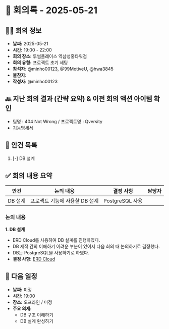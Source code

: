 # 📅 회의록 - 2025-05-21

## 🧑‍💻 회의 정보
- **날짜:** 2025-05-21
- **시간:** 19:00 - 22:00
- **회의 장소:** 투썸플레이스 역삼성홍타워점
- **회의 유형:** 프로젝트 초기 세팅
- **참석자:** @minho00123, @99MotiveU, @hwa3845
- **불참자:** 
- **작성자:** @minho00123


## 🔙 지난 회의 결과 (간략 요약) & 이전 회의 액션 아이템 확인

* 팀명 : 404 Not Wrong / 프로젝트명 : Qversity
* [기능명세서](https://docs.google.com/spreadsheets/d/1MWH1KZov6YTeYYPndqA9Ktzk79H5EhxkonSrOS_lniA/edit?usp=sharing)


## 📌 안건 목록
1. [-] DB 설계


## ✅ 회의 내용 요약
| 안건   | 논의 내용 | 결정 사항     | 담당자 |
| ---- | ----- | --------- | --- |
| DB 설계 | 프로젝트 기능에 사용할 DB 설계 | PostgreSQL 사용 |  |

### 논의 내용

**1. DB 설계**

* ERD Cloud를 사용하여 DB 설계를 진행하였다.
* DB 제작 간의 이해하기 어려운 부분이 있어서 다음 회의 때 논의하기로 결정했다.
* DB는 PostgreSQL을 사용하기로 하였다.
* **결정 사항:** [ERD Cloud](https://www.erdcloud.com/d/nSHMDAFNvzwrwarCY)


## 📅 다음 일정
- **날짜:** 미정
- **시간:** 19:00
- **장소:** 오프라인 / 미정
- **주요 의제:**
    - DB 구조 이해하기
    - DB 설계 완성하기

